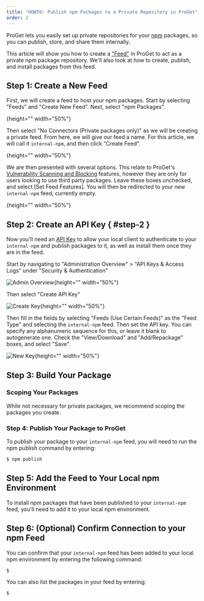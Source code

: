 ```yaml
---
title: "HOWTO: Publish npm Packages to a Private Repository in ProGet"
order: 2
---
```


ProGet lets you easily set up private repositories for your [npm](https://www.npmjs.com/) packages, so you can publish, store, and share them internally.

This article will show you how to create a ["Feed"](/docs/proget/feeds/feed-overview) in ProGet to act as a private npm package repository. We'll also look at how to create, publish, and install packages from this feed.

## Step 1: Create a New Feed

First, we will create a feed to host your npm packages. Start by selecting "Feeds" and "Create New Feed". Next, select "npm Packages".

![](){height="" width="50%"}

Then select "No Connectors (Private packages only)" as we will be creating a private feed. From here, we will give our feed a name. For this article, we will call it `internal-npm`, and then click "Create Feed".

![](){height="" width="50%"}

We are then presented with several options. This relate to ProGet's [Vulnerability Scanning and Blocking](/docs/proget/sca/vulnerabilities) features, however they are only for users looking to use third party packages. Leave these boxes unchecked, and select [Set Feed Features]. You will then be redirected to your new `internal-npm` feed, currently empty.

![](){height="" width="50%"}

## Step 2: Create an API Key { #step-2 }

Now you'll need an [API Key](/docs/proget/reference-api/proget-apikeys) to allow your local client to authenticate to your `internal-npm` and publish packages to it, as well as install them once they are in the feed.

Start by navigating to "Administration Overview" > "API Keys & Access Logs" under "Security & Authentication"

![Admin Overview](/resources/docs/proget-admin-apikeys.png){height="" width="50%"}

Then select "Create API Key"

![Create Key](/resources/docs/proget-apikey-new.png){height="" width="50%"}

Then fill in the fields by selecting "Feeds (Use Certain Feeds)" as the "Feed Type" and selecting the `internal-npm` feed. Then set the API key. You can specify any alphanumeric sequence for this, or leave it blank to autogenerate one. Check the "View/Download" and "Add/Repackage" boxes, and select "Save".

![New Key](/resources/docs/proget-conda-apikey-2.png){height="" width="50%"}

## Step 3: Build Your Package

### Scoping Your Packages

While not necessary for private packages, we recommend scoping the packages you create. 


### Step 4: Publish Your Package to ProGet

To publish your package to your `internal-npm` feed, you will need to run the npm publish command by entering:

```bash
$ npm publish
```

## Step 5: Add the Feed to Your Local npm Environment

To install npm packages that have been published to your `internal-npm` feed, you'll need to add it to your local npm environment. 

## Step 6: (Optional) Confirm Connection to your npm Feed

You can confirm that your `internal-npm` feed has been added to your local npm environment by entering the following command:

```bash
$ 
```

You can also list the packages in your feed by entering:

```bash
$ 
```
